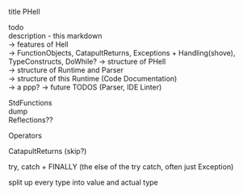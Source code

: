 title PHell


todo  
description - this markdown  
 -> features of Hell  
   -> FunctionObjects, CatapultReturns, Exceptions + Handling(shove), TypeConstructs, DoWhile?
 -> structure of PHell  
 -> structure of Runtime and Parser  
 -> structure of this Runtime (Code Documentation)  
 -> a ppp?
 -> future TODOS (Parser, IDE Linter)

StdFunctions   
dump  
Reflections??  

Operators

CatapultReturns (skip?)

try, catch + FINALLY (the else of the try catch, often just Exception)  

split up every type into value and actual type